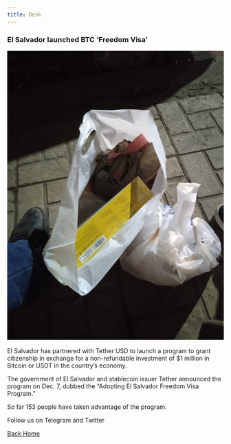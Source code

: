 ```yaml
---
title: Desk
---
```



### El Salvador launched BTC ‘Freedom Visa’

![camera_d354189b-e6e4-4bb8-96b3-b656c5e6a797](/camera_d354189b-e6e4-4bb8-96b3-b656c5e6a797.jpg)

El Salvador has partnered with Tether USD to launch a program to grant citizenship in exchange for a non-refundable investment of $1 million in Bitcoin or USDT in the country’s economy.

The government of El Salvador and stablecoin issuer Tether announced the program on Dec. 7, dubbed the “Adopting El Salvador Freedom Visa Program.”

So far 153 people have taken advantage of the program.

Follow us on Telegram and Twitter

[Back Home](index.md)
